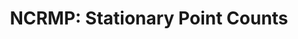---
layout: survey_template_single
title: "NCRMP: Stationary Point Counts"
permalink: /surveys/fish_spc
main_image: /assets/images/Methods-Stationary-Point-Count-PIFSC.png # default image
main_image_caption: "Diagram of divers conducting a Stationary Point Count (SPC) survey at a NCRMP site. Credit: NOAA."
header:
  overlay_color: "#000"
  overlay_image: /assets/images/fish-spc-banner.jpg
  caption: "Photo credit: Kevin Lino/NOAA"
  overlay_filter: linear-gradient(rgba(0, 0, 0, 0.5), rgba(255, 255, 255, 0.5))

survey_type: Providing a snapshot of fish assemblages across Pacific coral reefs
survey_description:  SOP, data processing and R code can be accessed in this <a href = "https://doi.org/10.1038/sdata.2017.176" target ="_blank">2017 publication</a> and other aspects of rapid ecological assessment (REA) survey methods are also described in this <a href = "https://doi.org/10.7289/v5sn06zt" target ="_blank">2015 SOP</a>.  Surveys are conducted in hard-bottom habitat in water < 30 m, following a stratified-random sampling site design (StRS). Random sites are generated across islands using reef zone, depth zone, pre-determined sectors, and locations of known hard-bottom habitat (typically from backscatter data), using the R project <a href = "https://github.com/krtanaka/ncrmp_common_map" target = "_blank">ncrmp_common_map</a>. 
# description: "Template sample description"
sidebar:
  nav: "docs"

how_to_download: To analyze raw data, follow the protocols and references detailed in the <a href = "https://doi.org/10.7289/v5sn06zt">NCRMP Fish Protocols - Pacific</a>. To view and download summarized data, you can use the NCRMP Data Viz Tool's <a href = "https://ncrmp-visualization-tool-noaa.hub.arcgis.com/apps/0b9be51e8cf249a292c77b91917ad77e">NCRMP Pacific Fish Dashboard</a>. <a href = "https://ncrmp-visualization-tool-noaa.hub.arcgis.com/pages/Data%20Download">Guidance</a> on downloading from the NCRMP Data Viz Tool.
sop_text: "Coral reef ecosystem program standard operating procedures : data collection for rapid ecological assessment fish surveys (2015)."

url_sop: https://doi.org/10.7289/v5sn06zt

datasheets_text: "Includes data entry for fish observations with benthic estimate data and/or structure-from-motion belts, printouts for the Secchi disk (for other side of dive slate to measure visibility), and a pre-dive boat box gear checklist."

url_datasheets: /surveys/fish/datasheets

access_rawdata_text: Raw data is archived with NCEI. Links for each year are listed in the 'Distribution Information' section of respective InPort metadata records -  <a href = "https://www.fisheries.noaa.gov/inport/item/24447" target = "_blank"> Hawaiian Archipelago since 2013 </a> - <a href = "https://www.fisheries.noaa.gov/inport/item/34520" target = "_blank"> American Samoa since 2015 </a> - <a href = "https://www.fisheries.noaa.gov/inport/item/34518" target = "_blank"> Mariana Archipelago since 2014</a> - <a href = "https://www.fisheries.noaa.gov/inport/item/34519" target = "_blank"> Pacific Islands Heritage Marine National Monument since 2014 </a>. Access Pacific-wide data from <a href ="https://www.fisheries.noaa.gov/inport/item/5566">2000 - 2007 </a> and <a href ="https://www.fisheries.noaa.gov/inport/item/34515">2007 - 2012</a>.
r_code_text: Contact Tye Kindinger <a href = "mailto:tye.kindinger@noaa.gov">(tye.kindinger@noaa.gov)</a> for processing scripts.

---